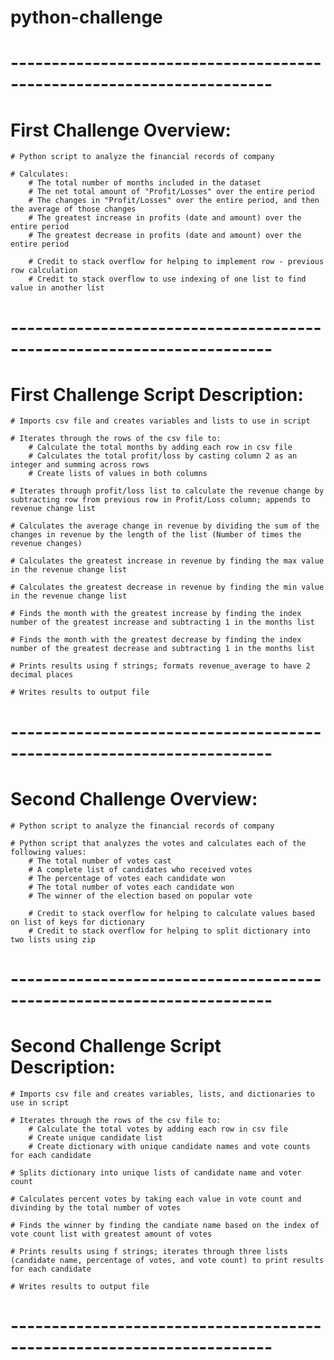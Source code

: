 # python-challenge

# ----------------------------------------------------------------------
# First Challenge Overview:

    # Python script to analyze the financial records of company

    # Calculates:
        # The total number of months included in the dataset
        # The net total amount of "Profit/Losses" over the entire period
        # The changes in "Profit/Losses" over the entire period, and then the average of those changes
        # The greatest increase in profits (date and amount) over the entire period
        # The greatest decrease in profits (date and amount) over the entire period

        # Credit to stack overflow for helping to implement row - previous row calculation
        # Credit to stack overflow to use indexing of one list to find value in another list
        
# ----------------------------------------------------------------------

# First Challenge Script Description:

    # Imports csv file and creates variables and lists to use in script

    # Iterates through the rows of the csv file to: 
        # Calculate the total months by adding each row in csv file 
        # Calculates the total profit/loss by casting column 2 as an integer and summing across rows
        # Create lists of values in both columns

    # Iterates through profit/loss list to calculate the revenue change by subtracting row from previous row in Profit/Loss column; appends to revenue change list

    # Calculates the average change in revenue by dividing the sum of the changes in revenue by the length of the list (Number of times the revenue changes)

    # Calculates the greatest increase in revenue by finding the max value in the revenue change list

    # Calculates the greatest decrease in revenue by finding the min value in the revenue change list

    # Finds the month with the greatest increase by finding the index number of the greatest increase and subtracting 1 in the months list

    # Finds the month with the greatest decrease by finding the index number of the greatest decrease and subtracting 1 in the months list

    # Prints results using f strings; formats revenue_average to have 2 decimal places

    # Writes results to output file

# ----------------------------------------------------------------------

# Second Challenge Overview:

    # Python script to analyze the financial records of company

    # Python script that analyzes the votes and calculates each of the following values:
        # The total number of votes cast
        # A complete list of candidates who received votes
        # The percentage of votes each candidate won
        # The total number of votes each candidate won
        # The winner of the election based on popular vote

        # Credit to stack overflow for helping to calculate values based on list of keys for dictionary
        # Credit to stack overflow for helping to split dictionary into two lists using zip

# ----------------------------------------------------------------------

# Second Challenge Script Description:

    # Imports csv file and creates variables, lists, and dictionaries to use in script

    # Iterates through the rows of the csv file to: 
        # Calculate the total votes by adding each row in csv file 
        # Create unique candidate list
        # Create dictionary with unique candidate names and vote counts for each candidate

    # Splits dictionary into unique lists of candidate name and voter count

    # Calculates percent votes by taking each value in vote count and divinding by the total number of votes

    # Finds the winner by finding the candiate name based on the index of vote count list with greatest amount of votes

    # Prints results using f strings; iterates through three lists (candidate name, percentage of votes, and vote count) to print results for each candidate

    # Writes results to output file

# ----------------------------------------------------------------------


